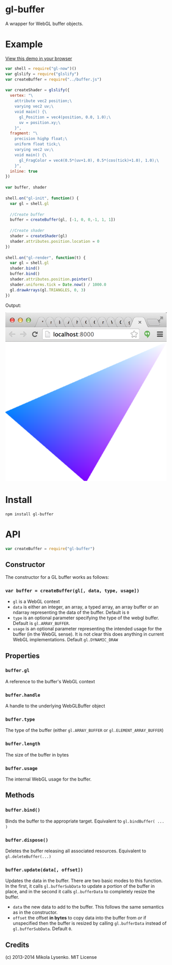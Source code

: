 gl-buffer
=========
A wrapper for WebGL buffer objects.

# Example

[View this demo in your browser](http://modules.gl/gl-buffer)

```javascript
var shell = require("gl-now")()
var glslify = require("glslify")
var createBuffer = require("../buffer.js")

var createShader = glslify({
  vertex: "\
    attribute vec2 position;\
    varying vec2 uv;\
    void main() {\
      gl_Position = vec4(position, 0.0, 1.0);\
      uv = position.xy;\
    }",
  fragment: "\
    precision highp float;\
    uniform float tick;\
    varying vec2 uv;\
    void main() {\
      gl_FragColor = vec4(0.5*(uv+1.0), 0.5*(cos(tick)+1.0), 1.0);\
    }",
  inline: true
})

var buffer, shader

shell.on("gl-init", function() {
  var gl = shell.gl

  //Create buffer
  buffer = createBuffer(gl, [-1, 0, 0,-1, 1, 1])
  
  //Create shader
  shader = createShader(gl)
  shader.attributes.position.location = 0
})

shell.on("gl-render", function(t) {
  var gl = shell.gl
  shader.bind()
  buffer.bind()
  shader.attributes.position.pointer()
  shader.uniforms.tick = Date.now() / 1000.0
  gl.drawArrays(gl.TRIANGLES, 0, 3)
})
```

Output:

<img src="screenshot.png">

# Install

    npm install gl-buffer

# API

```javascript
var createBuffer = require("gl-buffer")
```

## Constructor
The constructor for a GL buffer works as follows:

### `var buffer = createBuffer(gl[, data, type, usage])`

* `gl` is a WebGL context
* `data` is either an integer, an array, a typed array, an array buffer or an ndarray representing the data of the buffer.  Default is `0`
* `type` is an optional parameter specifying the type of the webgl buffer.  Default is `gl.ARRAY_BUFFER`.
* `usage` is an optional parameter representing the intended usage for the buffer (in the WebGL sense).  It is not clear this does anything in current WebGL implementations.  Default `gl.DYNAMIC_DRAW`

## Properties

### `buffer.gl`
A reference to the buffer's WebGL context

### `buffer.handle`
A handle to the underlying WebGLBuffer object

### `buffer.type`
The type of the buffer (either `gl.ARRAY_BUFFER` or `gl.ELEMENT_ARRAY_BUFFER`)

### `buffer.length`
The size of the buffer in bytes

### `buffer.usage`
The internal WebGL usage for the buffer.

## Methods

### `buffer.bind()`
Binds the buffer to the appropriate target.  Equivalent to `gl.bindBuffer( ... )`

### `buffer.dispose()`
Deletes the buffer releasing all associated resources.  Equivalent to `gl.deleteBuffer(...)`

### `buffer.update(data[, offset])`
Updates the data in the buffer. There are two basic modes to this function.  In the first, it calls `gl.bufferSubData` to update a portion of the buffer in place, and in the second it calls `gl.bufferData` to completely resize the buffer.

* `data` the new data to add to the buffer.  This follows the same semantics as in the constructor.
* `offset` the offset **in bytes** to copy data into the buffer from *or* if unspecified then the buffer is resized by calling `gl.bufferData` instead of `gl.bufferSubData`.  Default `0`.

## Credits
(c) 2013-2014 Mikola Lysenko. MIT License